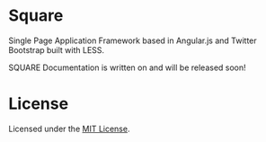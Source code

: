 Square
======

Single Page Application Framework based in Angular.js and Twitter Bootstrap built with LESS.

SQUARE Documentation is written on and will be released soon!

License
======

Licensed under the [MIT License](http://www.opensource.org/licenses/mit-license.php).
